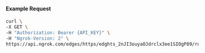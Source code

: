 <!-- Code generated for API Clients. DO NOT EDIT. -->

#### Example Request

```bash
curl \
-X GET \
-H "Authorization: Bearer {API_KEY}" \
-H "Ngrok-Version: 2" \
https://api.ngrok.com/edges/https/edghts_2nJI3ouyaOJdrclx3ee1SIOgP89/routes/edghtsrt_2nJI3tX42ZUwqtHd5GMi2hXPaOL/user_agent_filter
```
